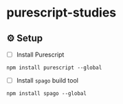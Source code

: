 # purescript-studies

## :gear: Setup

- [ ] Install Purescript

```
npm install purescript --global
```

- [ ] Install `spago` build tool

```
npm install spago --global
```
